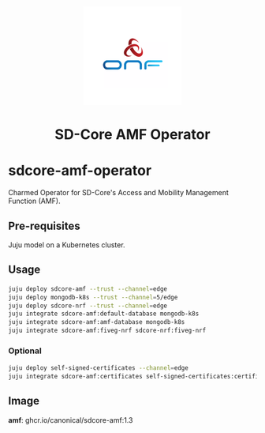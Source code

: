 <div align="center">
  <img src="./icon.svg" alt="ONF Icon" width="200" height="200">
</div>
<div align="center">
  <h1>SD-Core AMF Operator</h1>
</div>

# sdcore-amf-operator

Charmed Operator for SD-Core's Access and Mobility Management Function (AMF).


## Pre-requisites

Juju model on a Kubernetes cluster.

## Usage

```bash
juju deploy sdcore-amf --trust --channel=edge
juju deploy mongodb-k8s --trust --channel=5/edge
juju deploy sdcore-nrf --trust --channel=edge
juju integrate sdcore-amf:default-database mongodb-k8s
juju integrate sdcore-amf:amf-database mongodb-k8s
juju integrate sdcore-amf:fiveg-nrf sdcore-nrf:fiveg-nrf
```

### Optional

```bash
juju deploy self-signed-certificates --channel=edge
juju integrate sdcore-amf:certificates self-signed-certificates:certificates
```

## Image

**amf**: ghcr.io/canonical/sdcore-amf:1.3
